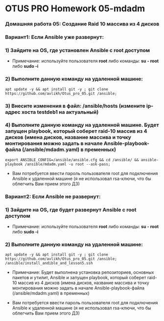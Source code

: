 # OTUS PRO Homework 05-mdadm

### Домашняя работа 05: Создание Raid 10 массива из 4 дисков

### Вариант1: Если Ansible уже развернут:

### 1) Зайдите на OS, где установлен Ansible с root доступом
   - Примечание: используйте пользователя **root** либо команды: **su - root** либо **sudo -i**

### 2) Выполните данную команду на удаленной машине:
```
apt update -y && apt install git -y ; git clone https://github.com/avlikh/Otus_pro_05.git /ansible;
```
### 3) Внесите изменения в файл: /ansible/hosts (измените ip-адрес хоста testdeb1 на актуальный)

### 4) Выполните данную команду на удаленной машине. Будет запущен playbook, который соберет raid-10 массив из 4 дисков (имена дисков, название массива и точку монтирования можно задать в начале Ansible-playbook-файла (/ansible/mdadm.yaml) в пременных)
```
export ANSIBLE_CONFIG=/ansible/ansible.cfg && cd /ansible/ && ansible-playbook /ansible/mdadm.yaml -u root --ask-pass;
```
   - Вам потребуется ввести пароль пользователя root для подключения Ansible к удаленной машине (я не использовал rsa-ключи, что бы облегчить Вам прием этого ДЗ) 

### Вариант2: Если Ansible не развернут:

### 1) Зайдите на OS, где будет развернут Ansible с root доступом
   - Примечание: используйте пользователя **root** либо команды: **su - root** либо **sudo -i**
### 2) Выполните данную команду на удаленной машине:
```
apt update -y && apt install git -y ; git clone https://github.com/avlikh/Otus_pro_05.git /ansible; /ansible/install_andible_and_lesson5.ssh
```
   - Примечание: Будет выполнена установка репозиториев, основных пакетов и утилит, Ansible и запущен playbook, который соберет raid-10 массив из 4 дисков (имена дисков, название массива и точку монтирования можно задать в начале Ansible-playbook-файла (/ansible/mdadm.yaml) в пременных)

   - Вам потребуется ввести пароль пользователя root для подключения Ansible к удаленной машине (я не использовал rsa-ключи, что бы облегчить Вам прием этого ДЗ) 
